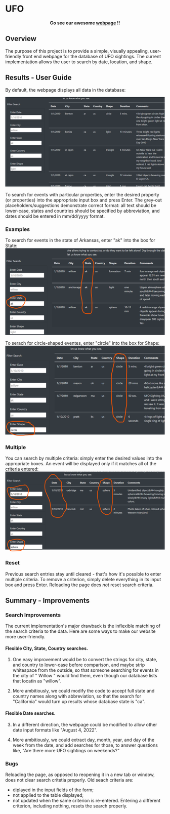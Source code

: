 # UFO

<p align="center">
<b>Go see our awesome <a href = https://ajawa-took.github.io/UFO/>webpage</a> !!</b>
</p>

## Overview

The purpose of this project is to provide a simple, visually appealing, user-friendly front end webpage for the database of UFO sightings. The current implementation allows the user to search by date, location, and shape.

## Results - User Guide

By default, the webpage displays all data in the database:

![unfiltered](/screenshots/unfiltered.png)

To search for events with particular properties, enter the desired property (or properties) into the appropriate input box and press Enter. The grey-out placeholders/suggestions demonstrate correct format: all text should be lower-case, states and countries should be specified by abbreviation, and dates should be entered in mm/dd/yyyy format.

### Examples
To search for events in the state of Arkansas, enter "ak" into the box for State:
![arkansas](/screenshots/arkansas.png)

To serach for circle-shaped eventes, enter "circle" into the box for Shape:
![circle](/screenshots/circle.png)

### Multiple

You can search by multiple criteria: simply enter the desired values into the appropriate boxes. An event will be displayed only if it matches all of the criteria entered:
![multiple](/screenshots/multiple.png)

### Reset

Previous search entries stay until cleared - that's how it's possible to enter multiple criteria. To remove a criterion, simply delete everything in its input box and press Enter. Reloading the page does *not* reset search criteria.

## Summary - Improvements

### Search Improvements

The current implementation's major drawback is the inflexible matching of the search criteria to the data. Here are some ways to make our website more user-friendly.

#### Flexible City, State, Country searches.

1. One easy improvement would be to convert the strings for city, state, and country to lower-case before comparison, and maybe strip whitespace from the outside, so that someone searching for events in the city of " Willow " would find them, even though our database lists that locatin as "willow".

2. More ambitiously, we could modify the code to accept full state and country names along with abbreviation, so that the search for "California" would turn up results whose database state is "ca". 

#### Flexible Date searches.

3. In a different direction, the webpage could be modified to allow other date input formats like "August 4, 2022".

4. More ambitiously, we could extract day, month, year, and day of the week from the date, and add searches for those, to answer questions like, "Are there more UFO sightings on weekends?"

### Bugs

Reloading the page, as opposed to reopening it in a new tab or window, does not clear search critetia properly. Old seach criteria are:
 - diplayed in the input fields of the form;
 - not applied to the table displayed;
 - not updated when the same criterion is re-entered.
Entering a different criterion, including nothing, resets the search properly.
